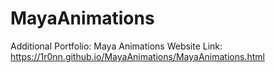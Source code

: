 # MayaAnimations

Additional Portfolio: Maya Animations Website Link: 
https://1r0nn.github.io/MayaAnimations/MayaAnimations.html
